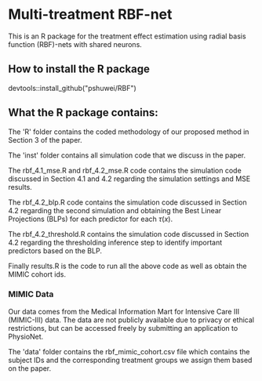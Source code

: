# Multi-treatment RBF-net

This is an R package for the treatment effect estimation using radial basis function (RBF)-nets with shared neurons.

## How to install the R package
devtools::install_github("pshuwei/RBF")

## What the R package contains:

The 'R' folder contains the coded methodology of our proposed method in Section 3 of the paper.

The 'inst' folder contains all simulation code that we discuss in the paper.

The rbf_4.1_mse.R and rbf_4.2_mse.R code contains the simulation code discussed in Section 4.1 and 4.2 regarding the simulation settings and MSE results.

The rbf_4.2_blp.R code contains the simulation code discussed in Section 4.2 regarding the second simulation and obtaining the Best Linear Projections (BLPs) for each predictor for each $\tau(x)$.

The rbf_4.2_threshold.R contains the simulation code discussed in Section 4.2 regarding the thresholding inference step to identify important predictors based on the BLP.

Finally results.R is the code to run all the above code as well as obtain the MIMIC cohort ids.

### MIMIC Data

Our data comes from the Medical Information Mart for Intensive Care III (MIMIC-III) data. The data are not publicly available due to privacy or ethical restrictions, but can be accessed freely by submitting an application to PhysioNet. 

The 'data' folder contains the rbf_mimic_cohort.csv file which contains the subject IDs and the corresponding treatment groups we assign them based on the paper.